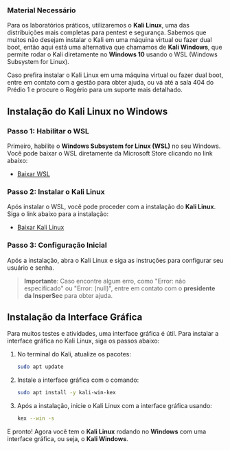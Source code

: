
### Material Necessário

Para os laboratórios práticos, utilizaremos o **Kali Linux**, uma das distribuições mais completas para pentest e segurança. Sabemos que muitos não desejam instalar o Kali em uma máquina virtual ou fazer dual boot, então aqui está uma alternativa que chamamos de **Kali Windows**, que permite rodar o Kali diretamente no **Windows 10** usando o WSL (Windows Subsystem for Linux).


Caso prefira instalar o Kali Linux em uma máquina virtual ou fazer dual boot, entre em contato com a gestão para obter ajuda, ou vá até a sala 404 do Prédio 1 e procure o Rogério para um suporte mais detalhado.

## Instalação do Kali Linux no Windows

### Passo 1: Habilitar o WSL

Primeiro, habilite o **Windows Subsystem for Linux (WSL)** no seu Windows. Você pode baixar o WSL diretamente da Microsoft Store clicando no link abaixo:

- [Baixar WSL](https://apps.microsoft.com/store/detail/windows-subsystem-for-linux/9P9TQF7MRM4R)

### Passo 2: Instalar o Kali Linux

Após instalar o WSL, você pode proceder com a instalação do **Kali Linux**. Siga o link abaixo para a instalação:

- [Baixar Kali Linux](https://apps.microsoft.com/detail/9pkr34tncv07?hl=en-us&gl=US)

### Passo 3: Configuração Inicial

Após a instalação, abra o Kali Linux e siga as instruções para configurar seu usuário e senha. 

> **Importante**: Caso encontre algum erro, como "Error: não especificado" ou "Error: (null)", entre em contato com o **presidente da InsperSec** para obter ajuda.

## Instalação da Interface Gráfica

Para muitos testes e atividades, uma interface gráfica é útil. Para instalar a interface gráfica no Kali Linux, siga os passos abaixo:

1. No terminal do Kali, atualize os pacotes:

    ```bash
    sudo apt update
    ```

2. Instale a interface gráfica com o comando:

    ```bash
    sudo apt install -y kali-win-kex
    ```

3. Após a instalação, inicie o Kali Linux com a interface gráfica usando:

    ```bash
    kex --win -s
    ```

E pronto! Agora você tem o **Kali Linux** rodando no **Windows** com uma interface gráfica, ou seja, o **Kali Windows**.

